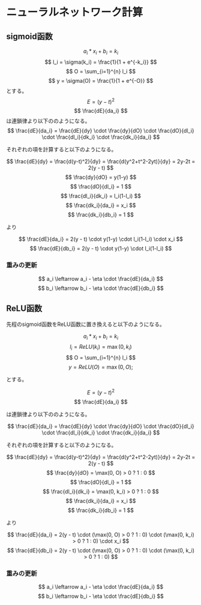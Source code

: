 # ニューラルネットワーク計算

## sigmoid函数

$$
    a_i*x_i+b_i=k_i
$$
$$
    l_i = \sigma(k_i) = \frac{1}{1 + e^{-k_i}}
$$
$$
    O = \sum_{i=1}^{n} l_i
$$
$$
    y = \sigma(O) = \frac{1}{1 + e^{-O}}
$$
とする。
$$
    E = (y - t)^2
$$
$$ \frac{dE}{da_i} $$
は連鎖律より以下ののようになる。
$$
    \frac{dE}{da_i} = \frac{dE}{dy} \cdot \frac{dy}{dO} \cdot \frac{dO}{dl_i} \cdot \frac{dl_i}{dk_i} \cdot \frac{dk_i}{da_i}
$$

それぞれの項を計算すると以下のようになる。

$$
    \frac{dE}{dy} = \frac{d(y-t)^2}{dy} =  \frac{d(y^2+t^2-2yt)}{dy} = 2y-2t = 2(y - t)
$$
$$
    \frac{dy}{dO} = y(1-y)
$$
$$
    \frac{dO}{dl_i} = 1
$$
$$
    \frac{dl_i}{dk_i} = l_i(1-l_i)
$$
$$
    \frac{dk_i}{da_i} = x_i
$$
$$
    \frac{dk_i}{db_i} = 1
$$

より

$$
    \frac{dE}{da_i} = 2(y - t) \cdot y(1-y) \cdot l_i(1-l_i) \cdot x_i
$$
$$
    \frac{dE}{db_i} = 2(y - t) \cdot y(1-y) \cdot l_i(1-l_i)
$$

### 重みの更新

$$
    a_i \leftarrow a_i - \eta \cdot \frac{dE}{da_i}
$$
$$
    b_i \leftarrow b_i - \eta \cdot \frac{dE}{db_i}
$$

## ReLU函数
先程のsigmoid函数をReLU函数に置き換えると以下のようになる。

$$
    a_i*x_i+b_i=k_i
$$
$$
    l_i = ReLU(k_i) = \max(0, k_i)
$$
$$
    O = \sum_{i=1}^{n} l_i
$$
$$
    y =ReLU(O) = \max(0, O);
$$

とする。

$$
    E = (y - t)^2
$$
$$ 
  \frac{dE}{da_i}
$$

は連鎖律より以下ののようになる。

$$
    \frac{dE}{da_i} = \frac{dE}{dy} \cdot \frac{dy}{dO} \cdot \frac{dO}{dl_i} \cdot \frac{dl_i}{dk_i} \cdot \frac{dk_i}{da_i}
$$

それぞれの項を計算すると以下のようになる。

$$
    \frac{dE}{dy} = \frac{d(y-t)^2}{dy} =  \frac{d(y^2+t^2-2yt)}{dy} = 2y-2t = 2(y - t)
$$
$$
    \frac{dy}{dO} = \max(0, O) > 0 ? 1 : 0
$$
$$
    \frac{dO}{dl_i} = 1
$$
$$
    \frac{dl_i}{dk_i} = \max(0, k_i) > 0 ? 1 : 0
$$
$$
    \frac{dk_i}{da_i} = x_i
$$
$$
    \frac{dk_i}{db_i} = 1
$$

より

$$
    \frac{dE}{da_i} = 2(y - t) \cdot (\max(0, O) > 0 ? 1 : 0) \cdot (\max(0, k_i) > 0 ? 1 : 0) \cdot x_i
$$
$$
    \frac{dE}{db_i} = 2(y - t) \cdot (\max(0, O) > 0 ? 1 : 0) \cdot (\max(0, k_i) > 0 ? 1 : 0)
$$

### 重みの更新

$$
    a_i \leftarrow a_i - \eta \cdot \frac{dE}{da_i}
$$
$$
    b_i \leftarrow b_i - \eta \cdot \frac{dE}{db_i}
$$
